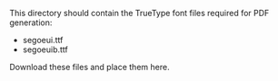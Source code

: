 This directory should contain the TrueType font files required for PDF generation:
- segoeui.ttf
- segoeuib.ttf

Download these files and place them here.
